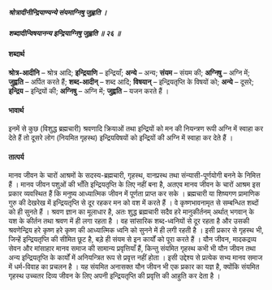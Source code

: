 ##### श्रोत्रादीनीन्द्रियाण्यन्ये संयमाग्निषु जुह्वति ।
##### शब्दादीन्विषयानन्य इन्द्रियाग्निषु जुह्वति ॥ २६ ॥

#### शब्दार्थ

**श्रोत्र-आदीनि** – श्रोत्र आदि; **इन्द्रियाणि** – इन्द्रियाँ; **अन्ये** – अन्य; **संयम** – संयम की; **अग्निषु** – अग्नि में; **जुह्वति** – अर्पित करते हैं; **शब्द-आदीन्** – शब्द आदि; **विषयान्** – इन्द्रियतृप्ति के  विषयों को; **अन्ये** – दूसरे; **इन्द्रिय** – इन्द्रियों की; **अग्निषु** – अग्नि में; **जुह्वति** – यजन करते हैं ।

#### भावार्थ

इनमें से कुछ (विशुद्ध ब्रह्मचारी) श्रवणादि क्रियाओं तथा इन्द्रियों को मन की नियन्त्रण रूपी अग्नि में स्वाहा कर देते हैं तो दूसरे लोग (नियमित गृहस्थ) इन्द्रियविषयों को इन्द्रियों की अग्नि में स्वाहा कर देते हैं ।

#### तात्पर्य

मानव जीवन के चारों आश्रमों के सदस्य-ब्रह्मचारी, गृहस्थ, वानप्रस्थ तथा संन्यासी-पूर्णयोगी बनने के निमित्त हैं । मानव जीवन पशुओं की भाँति इन्द्रियतृप्ति के लिए नहीं बना है, अतएव मानव जीवन के चारों आश्रम इस प्रकार व्यवस्थित हैं कि मनुष्य आध्यात्मिक जीवन में पूर्णता प्राप्त कर सके । ब्रह्मचारी या शिष्यगण प्रामाणिक गुरु की देखरेख में इन्द्रियतृप्ति से दूर रहकर मन को वश में करते हैं । वे कृष्णभावनामृत से सम्बन्धित शब्दों को ही सुनते हैं । श्रवण ज्ञान का मूलाधार है, अतः शुद्ध ब्रह्मचारी सदैव हरे मानुकीर्तनम् अर्थात् भगवान् के यश के कीर्तन तथा श्रवण में ही लगा रहता है । वह सांसारिक शब्द-ध्वनियों से दूर रहता है और उसकी श्रवणेन्द्रिय हरे कृष्ण हरे कृष्ण की आध्यात्मिक ध्वनि को सुनने में ही लगी रहती है । इसी प्रकार से गृहस्थ भी, जिन्हें इन्द्रियतृप्ति की सीमित छूट है, बड़े ही संयम से इन कार्यों को पूरा करते हैं । यौन जीवन, मादकद्रव्य सेवन और मांसाहार मानव समाज की सामान्य प्रवृत्तियाँ हैं, किन्तु संयमित गृहस्थ कभी भी यौन जीवन तथा अन्य इन्द्रियतृप्ति के कार्यों में अनियन्त्रित रूप से प्रवृत्त नहीं होता । इसी उद्देश्य से प्रत्येक सभ्य मानव समाज में धर्म-विवाह का प्रचलन है । यह संयमित अनासक्त यौन जीवन भी एक प्रकार का यज्ञ है, क्योंकि संयमित गृहस्थ उच्चतर दिव्य जीवन के लिए अपनी इन्द्रियतृप्ति की प्रवृत्ति की आहुति कर देता है ।